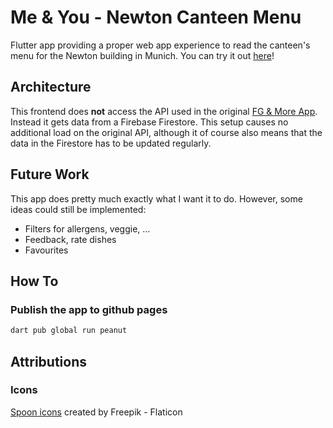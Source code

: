 # Me & You - Newton Canteen Menu

Flutter app providing a proper web app experience to read the canteen's menu for the Newton building in Munich.
You can try it out [here](https://cestcedric.github.io/me-and-you/)!

## Architecture

This frontend does **not** access the API used in the original [FG & More App](https://fruehaufgenuss.de/fruehauf-genuss-app/).
Instead it gets data from a Firebase Firestore. This setup causes no additional load on the original API, although it of course also means that the data in the Firestore has to be updated regularly.

## Future Work

This app does pretty much exactly what I want it to do.
However, some ideas could still be implemented:

- Filters for allergens, veggie, ...
- Feedback, rate dishes
- Favourites

## How To

### Publish the app to github pages

```sh
dart pub global run peanut
```

## Attributions

### Icons

[Spoon icons]("https://www.flaticon.com/free-icons/sppon) created by Freepik - Flaticon
